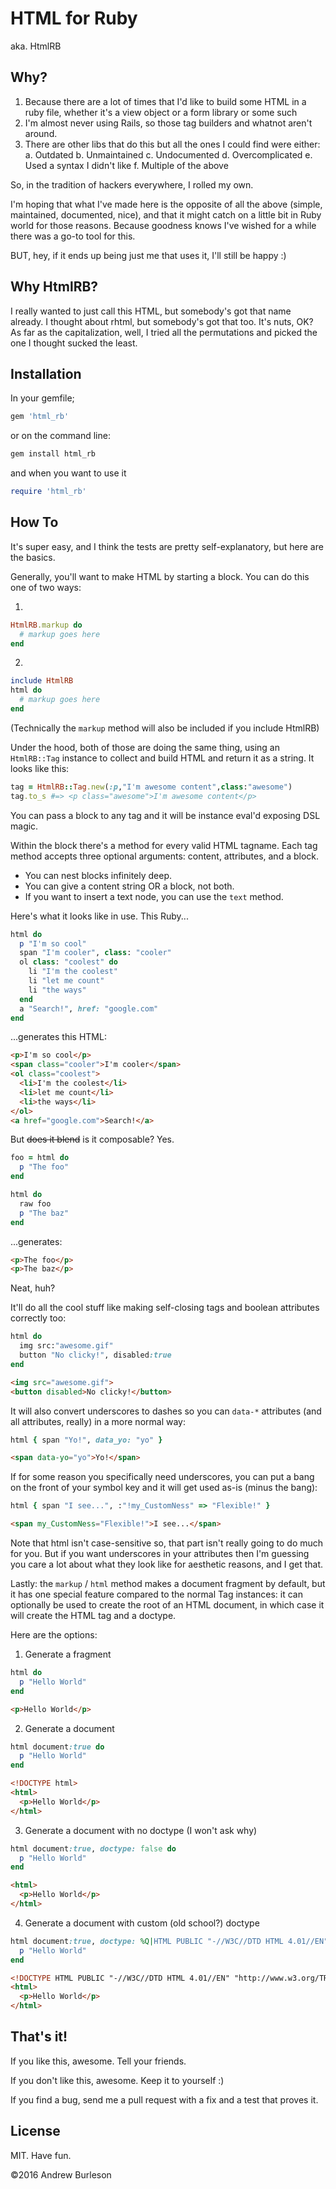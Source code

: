 # HTML for Ruby
aka. HtmlRB

## Why?

1. Because there are a lot of times that I'd like to build some HTML in a ruby file,
whether it's a view object or a form library or some such
2. I'm almost never using Rails, so those tag builders and whatnot aren't around.
3. There are other libs that do this but all the ones I could find were either:
  a. Outdated
  b. Unmaintained
  c. Undocumented
  d. Overcomplicated
  e. Used a syntax I didn't like
  f. Multiple of the above

So, in the tradition of hackers everywhere, I rolled my own.

I'm hoping that what I've made here is the opposite of all the above (simple, maintained, documented, nice),
and that it might catch on a little bit in Ruby world for those reasons. Because goodness knows I've wished
for a while there was a go-to tool for this.

BUT, hey, if it ends up being just me that uses it, I'll still be happy :)

## Why HtmlRB?

I really wanted to just call this HTML, but somebody's got that name already. I thought about rhtml, but
somebody's got that too. It's nuts, OK? As far as the capitalization, well, I tried all the permutations
and picked the one I thought sucked the least.

## Installation

In your gemfile;

```ruby
gem 'html_rb'
```

or on the command line:

```bash
gem install html_rb
```

and when you want to use it

```ruby
require 'html_rb'
```

## How To

It's super easy, and I think the tests are pretty self-explanatory, but here are the basics.

Generally, you'll want to make HTML by starting a block. You can do this one of two ways:

1)

```ruby
HtmlRB.markup do
  # markup goes here
end
```

2)

```ruby
include HtmlRB
html do
  # markup goes here
end
```

(Technically the `markup` method will also be included if you include HtmlRB)

Under the hood, both of those are doing the same thing, using an `HtmlRB::Tag` instance
to collect and build HTML and return it as a string. It looks like this:

```ruby
tag = HtmlRB::Tag.new(:p,"I'm awesome content",class:"awesome")
tag.to_s #=> <p class="awesome">I'm awesome content</p>
```

You can pass a block to any tag and it will be instance eval'd exposing DSL magic.

Within the block there's a method for every valid HTML tagname. Each tag method accepts
three optional arguments: content, attributes, and a block.

- You can nest blocks infinitely deep.
- You can give a content string OR a block, not both.
- If you want to insert a text node, you can use the `text` method.

Here's what it looks like in use. This Ruby...

```ruby
html do
  p "I'm so cool"
  span "I'm cooler", class: "cooler"
  ol class: "coolest" do
    li "I'm the coolest"
    li "let me count"
    li "the ways"
  end
  a "Search!", href: "google.com"
end
```

...generates this HTML:

```html
<p>I'm so cool</p>
<span class="cooler">I'm cooler</span>
<ol class="coolest">
  <li>I'm the coolest</li>
  <li>let me count</li>
  <li>the ways</li>
</ol>
<a href="google.com">Search!</a>
```

But ~~does it blend~~ is it composable? Yes.

```ruby
foo = html do
  p "The foo"
end

html do
  raw foo
  p "The baz"
end
```

...generates:

```html
<p>The foo</p>
<p>The baz</p>
```

Neat, huh?

It'll do all the cool stuff like making self-closing tags and boolean attributes correctly too:

```ruby
html do
  img src:"awesome.gif"
  button "No clicky!", disabled:true
end
```

```html
<img src="awesome.gif">
<button disabled>No clicky!</button>
```

It will also convert underscores to dashes so you can `data-*` attributes (and all attributes, really)
in a more normal way:

```ruby
html { span "Yo!", data_yo: "yo" }
```

```html
<span data-yo="yo">Yo!</span>
```

If for some reason you specifically need underscores, you can put a bang on the front of your symbol key
and it will get used as-is (minus the bang):

```ruby
html { span "I see...", :"!my_CustomNess" => "Flexible!" }
```

```html
<span my_CustomNess="Flexible!">I see...</span>
```

Note that html isn't case-sensitive so, that part isn't really going to do much for you. But if you want
underscores in your attributes then I'm guessing you care a lot about what they look like for aesthetic
reasons, and I get that.


Lastly: the `markup` / `html` method makes a document fragment by default,
but it has one special feature compared to the normal Tag instances:
it can optionally be used to create the root of an HTML document,
in which case it will create the HTML tag and a doctype.

Here are the options:


1) Generate a fragment

```ruby
html do
  p "Hello World"
end
```
```html
<p>Hello World</p>
```

2) Generate a document

```ruby
html document:true do
  p "Hello World"
end
```

```html
<!DOCTYPE html>
<html>
  <p>Hello World</p>
</html>
```

3) Generate a document with no doctype (I won't ask why)

```ruby
html document:true, doctype: false do
  p "Hello World"
end
```

```html
<html>
  <p>Hello World</p>
</html>
```

4) Generate a document with custom (old school?) doctype

```ruby
html document:true, doctype: %Q|HTML PUBLIC "-//W3C//DTD HTML 4.01//EN" "http://www.w3.org/TR/html4/strict.dtd"| do
  p "Hello World"
end
```

```html
<!DOCTYPE HTML PUBLIC "-//W3C//DTD HTML 4.01//EN" "http://www.w3.org/TR/html4/strict.dtd">
<html>
  <p>Hello World</p>
</html>
```

## That's it!

If you like this, awesome. Tell your friends.

If you don't like this, awesome. Keep it to yourself :)

If you find a bug, send me a pull request with a fix and a test that proves it.

## License

MIT. Have fun.

©2016 Andrew Burleson
